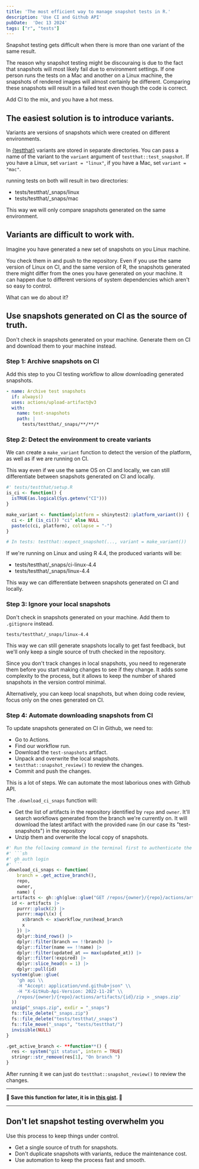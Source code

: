 ```yaml
---
title: 'The most efficient way to manage snapshot tests in R.'
description: 'Use CI and Github API'
pubDate:  'Dec 13 2024'
tags: ["r", "tests"]
---
```


Snapshot testing gets difficult when there is more than one variant of the same result.

The reason why snapshot testing might be discouraing is due to the fact that snapshots will most likely fail due to environment settings. If one person runs the tests on a Mac and another on a Linux machine, the snapshots of rendered images will almost certainly be different. Comparing these snapshots will result in a failed test even though the code is correct.

Add CI to the mix, and you have a hot mess.

## The easiest solution is to introduce variants.

Variants are versions of snapshots which were created on different environments.

In [{testthat}](https://testthat.r-lib.org/reference/expect_snapshot.html) variants are stored in separate directories. You can pass a name of the variant to the `variant` argument of `testthat::test_snapshot`. If you have a Linux, set `variant = "linux"`, if you have a Mac, set `variant = "mac"`.

running tests on both will result in two directories:

- tests/testthat/_snaps/linux
- tests/testthat/_snaps/mac

This way we will only compare snapshots generated on the same environment.

## Variants are difficult to work with.

Imagine you have generated a new set of snapshots on you Linux machine.

You check them in and push to the repository. Even if you use the same version of Linux on CI, and the same version of R, the snapshots generated there might differ from the ones you have generated on your machine. It can happen due to different versions of system dependencies which aren't so easy to control.

What can we do about it?

## Use snapshots generated on CI as the source of truth.

Don't check in snapshots generated on your machine. Generate them on CI and download them to your machine instead.

### Step 1: Archive snapshots on CI

Add this step to you CI testing workflow to allow downloading generated snapshots.

```yaml
- name: Archive test snapshots
  if: always()
  uses: actions/upload-artifact@v3
  with:
    name: test-snapshots
    path: |
      tests/testthat/_snaps/**/**/*
```

### Step 2: Detect the environment to create variants

We can create a `make_variant` function to detect the version of the platform, as well as if we are running on CI.

This way even if we use the same OS on CI and locally, we can still differentiate between snapshots generated on CI and locally.

```r
#' tests/testthat/setup.R
is_ci <- function() {
  isTRUE(as.logical(Sys.getenv("CI")))
}

make_variant <- function(platform = shinytest2::platform_variant()) {
  ci <- if (is_ci()) "ci" else NULL
  paste(c(ci, platform), collapse = "-")
}

# In tests: testthat::expect_snapshot(..., variant = make_variant())
```

If we're running on Linux and using R 4.4, the produced variants will be:

- tests/testthat/_snaps/ci-linux-4.4
- tests/testthat/_snaps/linux-4.4

This way we can differentiate between snapshots generated on CI and locally.

### Step 3: Ignore your local snapshots

Don't check in snapshots generated on your machine. Add them to `.gitignore` instead.

```.gitignore
tests/testthat/_snaps/linux-4.4
```

This way we can still generate snapshots locally to get fast feedback, but we'll only keep a single source of truth checked in the repository.

Since you don't track changes in local snapshots, you need to regenerate them before you start making changes to see if they change. It adds some complexity to the process, but it allows to keep the number of shared snapshots in the version control minimal.

Alternatively, you can keep local snapshots, but when doing code review, focus only on the ones generated on CI.

### Step 4: Automate downloading snapshots from CI

To update snapshots generated on CI in Github, we need to:

- Go to Actions.
- Find our workflow run.
- Download the `test-snapshots` artifact.
- Unpack and overwrite the local snapshots.
- `testthat::snapshot_review()` to review the changes.
- Commit and push the changes.

This is a lot of steps. We can automate the most laborious ones with Github API.

The `.download_ci_snaps` function will:
- Get the list of artifacts in the repository identified by `repo` and `owner`. It'll search workflows generated from the branch we're currently on. It will download the latest artifact with the provided `name` (in our case its "test-snapshots") in the repository
- Unzip them and overwrite the local copy of snapshots.

```r
#' Run the following command in the terminal first to authenticate the API:
#' ```sh
#' gh auth login
#' ```
.download_ci_snaps <- function(
    branch = .get_active_branch(),
    repo,
    owner,
    name) {
  artifacts <- gh::gh(glue::glue("GET /repos/{owner}/{repo}/actions/artifacts"))
  id <- artifacts |>
    purrr::pluck(2) |>
    purrr::map(\(x) {
      x$branch <- x$workflow_run$head_branch
      x
    }) |>
    dplyr::bind_rows() |>
    dplyr::filter(branch == !!branch) |>
    dplyr::filter(name == !!name) |>
    dplyr::filter(updated_at == max(updated_at)) |>
    dplyr::filter(!expired) |>
    dplyr::slice_head(n = 1) |>
    dplyr::pull(id)
  system(glue::glue(
    'gh api \\
    -H "Accept: application/vnd.github+json" \\
    -H "X-GitHub-Api-Version: 2022-11-28" \\
    /repos/{owner}/{repo}/actions/artifacts/{id}/zip > _snaps.zip'
  ))
  unzip("_snaps.zip", exdir = "_snaps")
  fs::file_delete("_snaps.zip")
  fs::file_delete("tests/testthat/_snaps")
  fs::file_move("_snaps", "tests/testthat/")
  invisible(NULL)
}

.get_active_branch <- **function**() {
  res <- system("git status", intern = TRUE)
  stringr::str_remove(res[1], "On branch ")
}
```

After running it we can just do `testthat::snapshot_review()` to review the changes.

---

**💾 Save this function for later, it is in [this gist](https://gist.github.com/jakubsob/83a88e62cdb01ba49f0c292399c5a77d). 💾**

---

## Don't let snapshot testing overwhelm you

Use this process to keep things under control.

- Get a single source of truth for snapshots.
- Don't duplicate snapshots with variants, reduce the maintenance cost.
- Use automation to keep the process fast and smooth.
